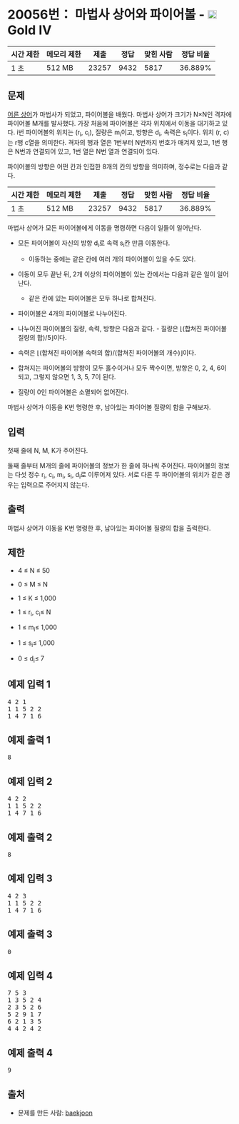 # 20056번： 마법사 상어와 파이어볼 - <img src="https://static.solved.ac/tier_small/12.svg" style="height:20px" />Gold IV


| 시간 제한 | 메모리 제한 | 제출 | 정답 | 맞힌 사람 | 정답 비율 |
| --- | --- | --- | --- | --- | --- |
| 1 초 | 512 MB | 23257 | 9432 | 5817 | 36.889% |


## 문제


[어른 상어](/problem/19237)가 마법사가 되었고, 파이어볼을 배웠다.
마법사 상어가 크기가 N×N인 격자에 파이어볼 M개를 발사했다. 가장 처음에 파이어볼은 각자 위치에서 이동을 대기하고 있다. i번 파이어볼의 위치는 (r<sub>i</sub>, c<sub>i</sub>), 질량은 m<sub>i</sub>이고, 방향은 d<sub>i</sub>, 속력은 s<sub>i</sub>이다. 위치 (r, c)는 r행 c열을 의미한다.
격자의 행과 열은 1번부터 N번까지 번호가 매겨져 있고, 1번 행은 N번과 연결되어 있고, 1번 열은 N번 열과 연결되어 있다.

파이어볼의 방향은 어떤 칸과 인접한 8개의 칸의 방향을 의미하며, 정수로는 다음과 같다.

| 시간 제한 | 메모리 제한 | 제출 | 정답 | 맞힌 사람 | 정답 비율 |
| --- | --- | --- | --- | --- | --- |
| 1 초 | 512 MB | 23257 | 9432 | 5817 | 36.889% |
마법사 상어가 모든 파이어볼에게 이동을 명령하면 다음이 일들이 일어난다.

- 모든 파이어볼이 자신의 방향 d<sub>i</sub>로 속력 s<sub>i</sub>칸 만큼 이동한다.

	- 이동하는 중에는 같은 칸에 여러 개의 파이어볼이 있을 수도 있다.



- 이동이 모두 끝난 뒤, 2개 이상의 파이어볼이 있는 칸에서는 다음과 같은 일이 일어난다.
	- 같은 칸에 있는 파이어볼은 모두 하나로 합쳐진다.

- 파이어볼은 4개의 파이어볼로 나누어진다.

- 나누어진 파이어볼의 질량, 속력, 방향은 다음과 같다.
		- 질량은 ⌊(합쳐진 파이어볼 질량의 합)/5⌋이다.

- 속력은 ⌊(합쳐진 파이어볼 속력의 합)/(합쳐진 파이어볼의 개수)⌋이다.

- 합쳐지는 파이어볼의 방향이 모두 홀수이거나 모두 짝수이면, 방향은 0, 2, 4, 6이 되고, 그렇지 않으면 1, 3, 5, 7이 된다.



- 질량이 0인 파이어볼은 소멸되어 없어진다.




마법사 상어가 이동을 K번 명령한 후, 남아있는 파이어볼 질량의 합을 구해보자.




## 입력


첫째 줄에 N, M, K가 주어진다.

둘째 줄부터 M개의 줄에 파이어볼의 정보가 한 줄에 하나씩 주어진다. 파이어볼의 정보는 다섯 정수 r<sub>i</sub>, c<sub>i</sub>, m<sub>i</sub>, s<sub>i</sub>, d<sub>i</sub>로 이루어져 있다.
서로 다른 두 파이어볼의 위치가 같은 경우는 입력으로 주어지지 않는다.




## 출력


마법사 상어가 이동을 K번 명령한 후, 남아있는 파이어볼 질량의 합을 출력한다.




## 제한


- 4 ≤ N ≤ 50

- 0 ≤ M ≤ N
- 1 ≤ K ≤ 1,000

- 1 ≤ r<sub>i</sub>, c<sub>i</sub>≤ N
- 1 ≤ m<sub>i</sub>≤ 1,000
- 1 ≤ s<sub>i</sub>≤ 1,000
- 0 ≤ d<sub>i</sub>≤ 7




## 예제 입력 1


<pre>4 2 1
1 1 5 2 2
1 4 7 1 6
</pre>


## 예제 출력 1


<pre>8
</pre>




## 예제 입력 2


<pre>4 2 2
1 1 5 2 2
1 4 7 1 6
</pre>


## 예제 출력 2


<pre>8
</pre>




## 예제 입력 3


<pre>4 2 3
1 1 5 2 2
1 4 7 1 6
</pre>


## 예제 출력 3


<pre>0
</pre>




## 예제 입력 4


<pre>7 5 3
1 3 5 2 4
2 3 5 2 6
5 2 9 1 7
6 2 1 3 5
4 4 2 4 2
</pre>


## 예제 출력 4


<pre>9
</pre>






## 출처


- 문제를 만든 사람: [baekjoon](/user/baekjoon)





